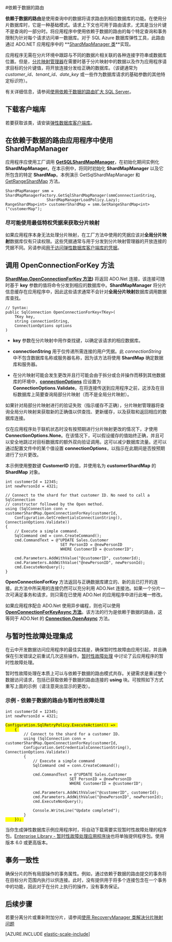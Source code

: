 <properties 
	pageTitle="依赖于数据的路由 | Azure" 
	description="如何将 .NET 应用中的 ShardMapManager 类用于依赖于数据的路由（Azure SQL 数据库弹性数据库的一项功能）" 
	services="sql-database" 
	documentationCenter="" 
	manager="jhubbard" 
	authors="torsteng" 
	editor=""/>

<tags 
	ms.service="sql-database" 
	ms.date="05/27/2016" 
	wacn.date="06/01/2016"/>

#依赖于数据的路由

**依赖于数据的路由**是使用查询中的数据将请求路由到相应数据库的功能。在使用分片数据库时，它是一种基础模式。请求上下文也可用于路由请求，尤其是当分片键不是查询的一部分时。将应用程序中使用依赖于数据的路由的每个特定查询和事务限制为针对每个请求访问单一数据库。对于 SQL Azure 数据库弹性工具，此路由通过 ADO.NET 应用程序中的 **[ShardMapManager 类](https://msdn.microsoft.com/zh-cn/library/azure/microsoft.azure.sqldatabase.elasticscale.shardmanagement.shardmapmanager.aspx)**实现。

应用程序无需在分片环境中跟踪与不同的数据片相关联的各种连接字符串或数据库位置。但是，[分片映射管理器](/documentation/articles/sql-database-elastic-scale-shard-map-management)在需要时基于分片映射中的数据以及作为应用程序请求目标的分片键值，将开放连接分发给正确的数据库。（该键通常为 *customer\_id*、*tenant\_id*、*date\_key* 或一些作为数据库请求的基础参数的其他特定标识符）。

有关详细信息，请参阅[使用依赖于数据的路由扩大 SQL Server](https://technet.microsoft.com/zh-cn/library/cc966448.aspx)。

## 下载客户端库

若要获取该类，请安装[弹性数据库客户端库](http://www.nuget.org/packages/Microsoft.Azure.SqlDatabase.ElasticScale.Client)。

## 在依赖于数据的路由应用程序中使用 ShardMapManager 

应用程序应使用工厂调用 **[GetSQLShardMapManager](https://msdn.microsoft.com/zh-cn/library/azure/microsoft.azure.sqldatabase.elasticscale.shardmanagement.shardmapmanagerfactory.getsqlshardmapmanager.aspx)**，在初始化期间实例化 **ShardMapManager**。在本示例中，将同时初始化 **ShardMapManager** 以及它所包含的特定 **ShardMap**。本例演示 GetSqlShardMapManager 和 [GetRangeShardMap](https://msdn.microsoft.com/zh-cn/library/azure/dn824173.aspx) 方法。

    ShardMapManager smm = ShardMapManagerFactory.GetSqlShardMapManager(smmConnnectionString, 
                      ShardMapManagerLoadPolicy.Lazy);
    RangeShardMap<int> customerShardMap = smm.GetRangeShardMap<int>("customerMap"); 

### 尽可能使用最低特权凭据来获取分片映射

如果应用程序本身无法处理分片映射，在工厂方法中使用的凭据应该对**全局分片映射**数据库仅有只读权限。这些凭据通常与用于分发到分片映射管理器的开放连接的凭据不同。另请参阅[用于访问弹性数据库客户端库的凭据](/documentation/articles/sql-database-elastic-scale-manage-credentials)。

## 调用 OpenConnectionForKey 方法

**[ShardMap.OpenConnectionForKey 方法](https://msdn.microsoft.com/zh-cn/library/azure/microsoft.azure.sqldatabase.elasticscale.shardmanagement.shardmap.openconnectionforkey.aspx))** 将返回 ADO.Net 连接，该连接可随时基于 **key** 参数的值将命令分发到相应的数据库中。**ShardMapManager** 将分片信息缓存在应用程序中，因此这些请求通常不会针对**全局分片映射**数据库调用数据库查找。

	// Syntax: 
	public SqlConnection OpenConnectionForKey<TKey>(
		TKey key,
		string connectionString,
		ConnectionOptions options
	)


* **key** 参数在分片映射中用作查找键，以确定该请求的相应数据库。

* **connectionString** 用于仅传递所需连接的用户凭据。此 *connectionString* 中不包含数据库名称或服务器名称，因为该方法将使用 **ShardMap** 确定数据库和服务器。

* 在分片映射可能会发生更改并且行可能会由于拆分或合并操作而移到其他数据库的环境中，**[connectionOptions](https://msdn.microsoft.com/zh-cn/library/azure/microsoft.azure.sqldatabase.elasticscale.shardmanagement.connectionoptions.aspx)** 应设置为 **ConnectionOptions.Validate**。在将连接传送到应用程序之前，这涉及在目标数据库上简要查询局部分片映射（而不是全局分片映射）。

如果针对局部分片映射进行的验证失败（指示缓存不正确），分片映射管理器将查询全局分片映射来获取新的正确值以供查找、更新缓存，以及获取和返回相应的数据库连接。

仅在应用程序处于联机状态时没有按预期进行分片映射更改的情况下，才使用 **ConnectionOptions.None**。在该情况下，可以假设缓存的值始终正确，并且可以安全地跳过对目标数据库的额外双向验证调用。这可以减少数据库流量。还可以通过配置文件中的某个值设置 **connectionOptions**，以指示在此期间是否按预期进行了分片更改。

本示例使用整数键 **CustomerID** 的值，并使用名为 **customerShardMap** 的 **ShardMap** 对象。

    int customerId = 12345; 
    int newPersonId = 4321; 

    // Connect to the shard for that customer ID. No need to call a SqlConnection 
	// constructor followed by the Open method.
    using (SqlConnection conn = customerShardMap.OpenConnectionForKey(customerId, 
        Configuration.GetCredentialsConnectionString(), ConnectionOptions.Validate)) 
    { 
        // Execute a simple command. 
        SqlCommand cmd = conn.CreateCommand(); 
        cmd.CommandText = @"UPDATE Sales.Customer 
                            SET PersonID = @newPersonID 
                            WHERE CustomerID = @customerID"; 

        cmd.Parameters.AddWithValue("@customerID", customerId); 
        cmd.Parameters.AddWithValue("@newPersonID", newPersonId); 
        cmd.ExecuteNonQuery(); 
    }  

**OpenConnectionForKey** 方法返回与正确数据库建立的、新的且已打开的连接。此方法中所采用的连接仍然可以充分利用 ADO.Net 连接池。如果一个分片一次可满足事务和请求，则只需在已使用 ADO.Net 的应用程序中进行此唯一修改。

如果应用程序配合 ADO.Net 使用异步编程，则也可以使用 **[OpenConnectionForKeyAsync 方法](https://msdn.microsoft.com/zh-cn/library/azure/microsoft.azure.sqldatabase.elasticscale.shardmanagement.shardmap.openconnectionforkeyasync.aspx)**。该方法的行为是依赖于数据的路由，这等同于 ADO.Net 的 **[Connection.OpenAsync](https://msdn.microsoft.com/zh-cn/library/hh223688(v=vs.110).aspx)** 方法。

## 与暂时性故障处理集成 

在云中开发数据访问应用程序的最佳实践是，确保暂时性故障由应用引起，并且确保在引发错误之前重试几次这些操作。[暂时性故障处理](https://msdn.microsoft.com/zh-cn/library/dn440719(v=pandp.60).aspx) 中讨论了云应用程序的暂时性故障处理。
 
暂时性故障处理在本质上可以与依赖于数据的路由模式共存。关键需求是重试整个数据访问请求，包括已获取依赖于数据的路由连接的 **using** 块。可按照如下方式重写上面的示例（请注意突出显示的更改）。

### 示例 - 依赖于数据的路由与暂时性故障处理 

<pre><code>int customerId = 12345; 
int newPersonId = 4321; 

<span style="background-color:  #FFFF00">Configuration.SqlRetryPolicy.ExecuteAction(() => </span> 
<span style="background-color:  #FFFF00">    { </span>
        // Connect to the shard for a customer ID.
        using (SqlConnection conn = customerShardMap.OpenConnectionForKey(customerId, 
        Configuration.GetCredentialsConnectionString(), ConnectionOptions.Validate)) 
        { 
            // Execute a simple command 
            SqlCommand cmd = conn.CreateCommand(); 

            cmd.CommandText = @"UPDATE Sales.Customer 
                            SET PersonID = @newPersonID 
                            WHERE CustomerID = @customerID"; 

            cmd.Parameters.AddWithValue("@customerID", customerId); 
            cmd.Parameters.AddWithValue("@newPersonID", newPersonId); 
            cmd.ExecuteNonQuery(); 

            Console.WriteLine("Update completed"); 
        } 
<span style="background-color:  #FFFF00">    }); </span> 
</code></pre>


当你生成弹性数据库示例应用程序时，将自动下载需要实现暂时性故障处理的程序包。[Enterprise Library - 暂时性故障处理应用程序块](http://www.nuget.org/packages/EnterpriseLibrary.TransientFaultHandling)也将单独提供程序包。使用版本 6.0 或更高版本。

## 事务一致性 

确保分片的所有局部操作的事务属性。例如，通过依赖于数据的路由提交的事务将在目标分片范围内执行以供连接。此时，没有提供用于将多个连接包含在一个事务中的功能，因此对于在分片上执行的操作，没有事务保证。

## 后续步骤
若要分离分片或重新附加分片，请参阅[使用 RecoveryManager 类解决分片映射问题](/documentation/articles/sql-database-elastic-database-recovery-manager)

[AZURE.INCLUDE [elastic-scale-include](../../includes/elastic-scale-include.md)]
 

<!---HONumber=Mooncake_Quality_Review_1202_2016-->